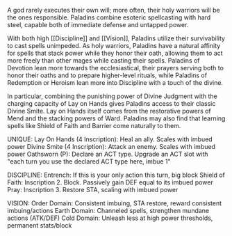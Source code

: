 A god rarely executes their own will; more often, their holy warriors will be the ones responsible. Paladins combine esoteric spellcasting with hard steel, capable both of immediate defense and untapped power.

With both high [[Discipline]] and [[Vision]], Paladins utilize their survivability to cast spells unimpeded. As holy warriors, Paladins have a natural affinity for spells that stack power while they honor their oath, allowing them to act more freely than other mages while casting their spells. Paladins of Devotion lean more towards the ecclesiastical, their prayers serving both to honor their oaths and to prepare higher-level rituals, while Paladins of Redemption or Heroism lean more into Discipline with a touch of the divine.

In particular, combining the punishing power of Divine Judgment with the charging capacity of Lay on Hands gives Paladins access to their classic Divine Smite. Lay on Hands itself comes from the restorative powers of Mend and the stacking powers of Ward. Paladins may also find that learning spells like Shield of Faith and Barrier come naturally to them.

UNIQUE:
Lay On Hands (4 Inscription): Heal an ally. Scales with imbued power
Divine Smite (4 Inscription): Attack an enemy. Scales with imbued power
Oathsworn (P): Declare an ACT type. Upgrade an ACT slot with "each turn you use the declared ACT type here, imbue 1"

DISCIPLINE:
Entrench: If this is your only action this turn, big block
Shield of Faith: Inscription 2. Block. Passively gain DEF equal to its imbued power
Pray: Inscription 3. Restore STA, scaling with imbued power

VISION:
Order Domain: Consistent imbuing, STA restore, reward consistent imbuing/actions
Earth Domain: Channeled spells, strengthen mundane actions (ATK/DEF)
Cold Domain: Unleash less at high power thresholds, permanent stats/block